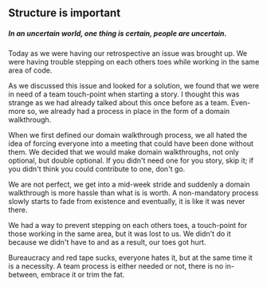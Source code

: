 ## Structure is important

##### *In an uncertain world, one thing is certain, people are uncertain.*

Today as we were having our retrospective an issue was brought up. We were having trouble stepping on each others toes while working in the same area of code. 

As we discussed this issue and looked for a solution, we found that we were in need of a team touch-point when starting a story. I thought this was strange as we had already talked about this once before as a team. Even-more so, we already had a process in place in the form of a domain walkthrough.

When we first defined our domain walkthrough process, we all hated the idea of forcing everyone into a meeting that could have been done without them. We decided that we would make domain walkthroughs, not only optional, but double optional. If you didn't need one for you story, skip it; if you didn't think you could contribute to one, don't go.

We are not perfect, we get into a mid-week stride and suddenly a domain walkthrough is more hassle than what is is worth. A non-mandatory process slowly starts to fade from existence and eventually, it is like it was never there.

We had a way to prevent stepping on each others toes, a touch-point for those working in the same area, but it was lost to us. We didn't do it because we didn't have to and as a result, our toes got hurt.

Bureaucracy and red tape sucks, everyone hates it, but at the same time it is a necessity. A team process is either needed or not, there is no in-between, embrace it or trim the fat.
